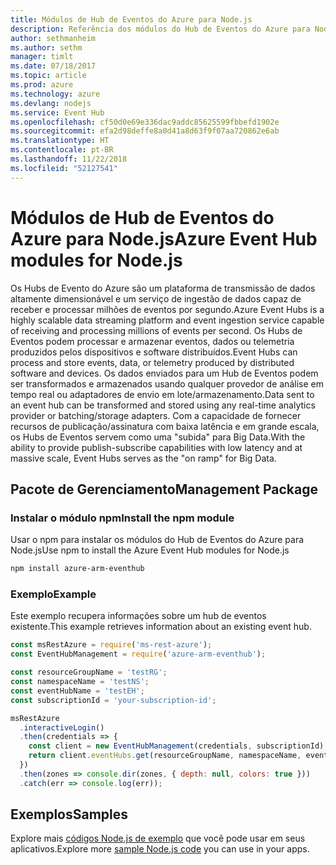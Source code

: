 ```yaml
---
title: Módulos de Hub de Eventos do Azure para Node.js
description: Referência dos módulos do Hub de Eventos do Azure para Node.js
author: sethmanheim
ms.author: sethm
manager: timlt
ms.date: 07/18/2017
ms.topic: article
ms.prod: azure
ms.technology: azure
ms.devlang: nodejs
ms.service: Event Hub
ms.openlocfilehash: cf50d0e69e336dac9addc85625599fbbefd1902e
ms.sourcegitcommit: efa2d98deffe8a0d41a8d63f9f07aa720862e6ab
ms.translationtype: HT
ms.contentlocale: pt-BR
ms.lasthandoff: 11/22/2018
ms.locfileid: "52127541"
---
```

# <a name="azure-event-hub-modules-for-nodejs"></a><span data-ttu-id="f9216-103">Módulos de Hub de Eventos do Azure para Node.js</span><span class="sxs-lookup"><span data-stu-id="f9216-103">Azure Event Hub modules for Node.js</span></span>

<span data-ttu-id="f9216-104">Os Hubs de Evento do Azure são um plataforma de transmissão de dados altamente dimensionável e um serviço de ingestão de dados capaz de receber e processar milhões de eventos por segundo.</span><span class="sxs-lookup"><span data-stu-id="f9216-104">Azure Event Hubs is a highly scalable data streaming platform and event ingestion service capable of receiving and processing millions of events per second.</span></span> <span data-ttu-id="f9216-105">Os Hubs de Eventos podem processar e armazenar eventos, dados ou telemetria produzidos pelos dispositivos e software distribuídos.</span><span class="sxs-lookup"><span data-stu-id="f9216-105">Event Hubs can process and store events, data, or telemetry produced by distributed software and devices.</span></span> <span data-ttu-id="f9216-106">Os dados enviados para um Hub de Eventos podem ser transformados e armazenados usando qualquer provedor de análise em tempo real ou adaptadores de envio em lote/armazenamento.</span><span class="sxs-lookup"><span data-stu-id="f9216-106">Data sent to an event hub can be transformed and stored using any real-time analytics provider or batching/storage adapters.</span></span> <span data-ttu-id="f9216-107">Com a capacidade de fornecer recursos de publicação/assinatura com baixa latência e em grande escala, os Hubs de Eventos servem como uma "subida" para Big Data.</span><span class="sxs-lookup"><span data-stu-id="f9216-107">With the ability to provide publish-subscribe capabilities with low latency and at massive scale, Event Hubs serves as the "on ramp" for Big Data.</span></span>

## <a name="management-package"></a><span data-ttu-id="f9216-108">Pacote de Gerenciamento</span><span class="sxs-lookup"><span data-stu-id="f9216-108">Management Package</span></span>

### <a name="install-the-npm-module"></a><span data-ttu-id="f9216-109">Instalar o módulo npm</span><span class="sxs-lookup"><span data-stu-id="f9216-109">Install the npm module</span></span> 

<span data-ttu-id="f9216-110">Usar o npm para instalar os módulos do Hub de Eventos do Azure para Node.js</span><span class="sxs-lookup"><span data-stu-id="f9216-110">Use npm to install the Azure Event Hub modules for Node.js</span></span>

```bash
npm install azure-arm-eventhub
```

### <a name="example"></a><span data-ttu-id="f9216-111">Exemplo</span><span class="sxs-lookup"><span data-stu-id="f9216-111">Example</span></span>

<span data-ttu-id="f9216-112">Este exemplo recupera informações sobre um hub de eventos existente.</span><span class="sxs-lookup"><span data-stu-id="f9216-112">This example retrieves information about an existing event hub.</span></span>

```javascript
const msRestAzure = require('ms-rest-azure');
const EventHubManagement = require('azure-arm-eventhub');

const resourceGroupName = 'testRG';
const namespaceName = 'testNS';
const eventHubName = 'testEH';
const subscriptionId = 'your-subscription-id';

msRestAzure
  .interactiveLogin()
  .then(credentials => {
    const client = new EventHubManagement(credentials, subscriptionId);
    return client.eventHubs.get(resourceGroupName, namespaceName, eventHubName);
  })
  .then(zones => console.dir(zones, { depth: null, colors: true }))
  .catch(err => console.log(err));
```

## <a name="samples"></a><span data-ttu-id="f9216-113">Exemplos</span><span class="sxs-lookup"><span data-stu-id="f9216-113">Samples</span></span>

<span data-ttu-id="f9216-114">Explore mais [códigos Node.js de exemplo](https://azure.microsoft.com/resources/samples/?platform=nodejs) que você pode usar em seus aplicativos.</span><span class="sxs-lookup"><span data-stu-id="f9216-114">Explore more [sample Node.js code](https://azure.microsoft.com/resources/samples/?platform=nodejs) you can use in your apps.</span></span>
